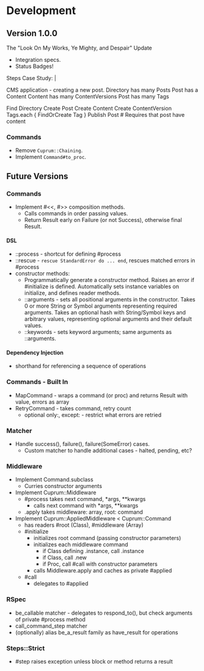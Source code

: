 # Development

## Version 1.0.0

The "Look On My Works, Ye Mighty, and Despair" Update

- Integration specs.
- Status Badges!

Steps Case Study: |

  CMS application - creating a new post.
  Directory has many Posts
  Post has a Content
  Content has many ContentVersions
  Post has many Tags

  Find Directory
  Create Post
  Create Content
  Create ContentVersion
  Tags.each { FindOrCreate Tag }
  Publish Post # Requires that post have content

### Commands

- Remove `Cuprum::Chaining`.
- Implement `Command#to_proc`.

## Future Versions

### Commands

- Implement #<<, #>> composition methods.
  - Calls commands in order passing values.
  - Return Result early on Failure (or not Success), otherwise final Result.

#### DSL

- ::process - shortcut for defining #process
- ::rescue - `rescue StandardError do ... end`, rescues matched errors in #process
- constructor methods:
  - Programmatically generate a constructor method. Raises an error if
    #initialize is defined. Automatically sets instance variables on initialize,
    and defines reader methods.
  - ::arguments - sets all positional arguments in the constructor. Takes 0 or
    more String or Symbol arguments representing required arguments. Takes an
    optional hash with String/Symbol keys and arbitrary values, representing
    optional arguments and their default values.
  - ::keywords - sets keyword arguments; same arguments as ::arguments.

#### Dependency Injection

- shorthand for referencing a sequence of operations

### Commands - Built In

- MapCommand - wraps a command (or proc) and returns Result with value, errors
  as array
- RetryCommand - takes command, retry count
  - optional only:, except: - restrict what errors are retried

### Matcher

- Handle success(), failure(), failure(SomeError) cases.
  - Custom matcher to handle additional cases - halted, pending, etc?

### Middleware

- Implement Command.subclass
  - Curries constructor arguments
- Implement Cuprum::Middleware
  - #process takes next command, \*args, \*\*kwargs
    - calls next command with \*args, \*\*kwargs
  - .apply takes middleware: array, root: command
- Implement Cuprum::AppliedMiddleware < Cuprum::Command
  - has readers #root (Class), #middleware (Array<Class>)
  - #initialize
    - initializes root command (passing constructor parameters)
    - initializes each middleware command
      - if Class defining .instance, call .instance
      - if Class, call .new
      - if Proc, call #call with constructor parameters
    - calls Middleware.apply and caches as private #applied
  - #call
    - delegates to #applied

### RSpec

- be_callable matcher - delegates to respond_to(), but check arguments of
  private #process method
- call_command_step matcher
- (optionally) alias be_a_result family as have_result for operations

### Steps::Strict

- #step raises exception unless block or method returns a result
